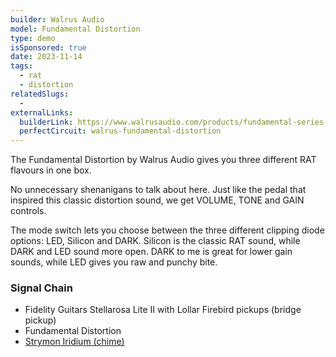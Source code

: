 ```yaml
---
builder: Walrus Audio
model: Fundamental Distortion
type: demo
isSponsored: true
date: 2023-11-14
tags:
  - rat
  - distortion
relatedSlugs:
  -
externalLinks:
  builderLink: https://www.walrusaudio.com/products/fundamental-series-distortion
  perfectCircuit: walrus-fundamental-distortion
---
```


The Fundamental Distortion by Walrus Audio gives you three different RAT flavours in one box.

No unnecessary shenanigans to talk about here. Just like the pedal that inspired this classic distortion sound, we get VOLUME, TONE and GAIN controls.

The mode switch lets you choose between the three different clipping diode options: LED, Silicon and DARK. Silicon is the classic RAT sound, while DARK and LED sound more open. DARK to me is great for lower gain sounds, while LED gives you raw and punchy bite.

### Signal Chain

- Fidelity Guitars Stellarosa Lite II with Lollar Firebird pickups (bridge pickup)
- Fundamental Distortion
- [Strymon Iridium (chime)](/demos/strymon-iridium)
